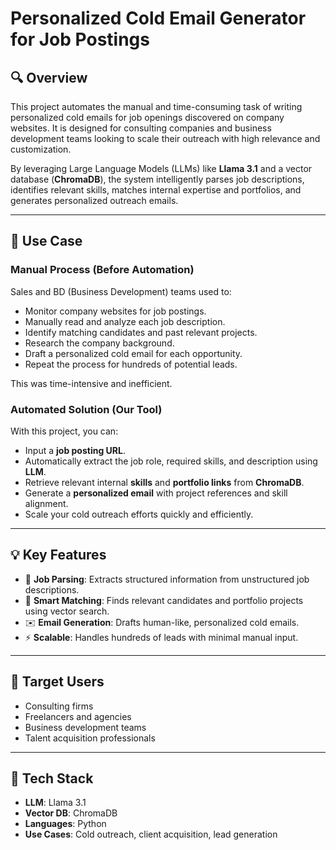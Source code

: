 # Personalized Cold Email Generator for Job Postings

## 🔍 Overview

This project automates the manual and time-consuming task of writing personalized cold emails for job openings discovered on company websites. It is designed for consulting companies and business development teams looking to scale their outreach with high relevance and customization.

By leveraging Large Language Models (LLMs) like **Llama 3.1** and a vector database (**ChromaDB**), the system intelligently parses job descriptions, identifies relevant skills, matches internal expertise and portfolios, and generates personalized outreach emails.

---

## 📌 Use Case

### Manual Process (Before Automation)

Sales and BD (Business Development) teams used to:
- Monitor company websites for job postings.
- Manually read and analyze each job description.
- Identify matching candidates and past relevant projects.
- Research the company background.
- Draft a personalized cold email for each opportunity.
- Repeat the process for hundreds of potential leads.

This was time-intensive and inefficient.

### Automated Solution (Our Tool)

With this project, you can:
- Input a **job posting URL**.
- Automatically extract the job role, required skills, and description using **LLM**.
- Retrieve relevant internal **skills** and **portfolio links** from **ChromaDB**.
- Generate a **personalized email** with project references and skill alignment.
- Scale your cold outreach efforts quickly and efficiently.

---


## 💡 Key Features

- 🔎 **Job Parsing**: Extracts structured information from unstructured job descriptions.
- 🧠 **Smart Matching**: Finds relevant candidates and portfolio projects using vector search.
- ✉️ **Email Generation**: Drafts human-like, personalized cold emails.
- ⚡ **Scalable**: Handles hundreds of leads with minimal manual input.

---

## 🎯 Target Users

- Consulting firms  
- Freelancers and agencies  
- Business development teams  
- Talent acquisition professionals  

---

## 🧱 Tech Stack

- **LLM**: Llama 3.1  
- **Vector DB**: ChromaDB  
- **Languages**: Python  
- **Use Cases**: Cold outreach, client acquisition, lead generation  
